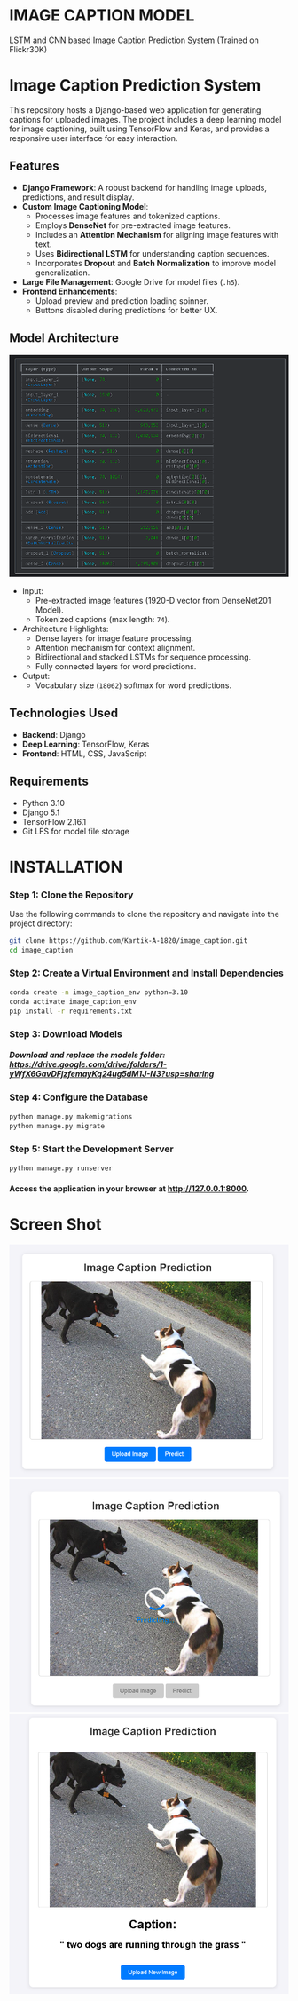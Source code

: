 # IMAGE CAPTION MODEL
LSTM and CNN based Image Caption Prediction System (Trained on Flickr30K)

# Image Caption Prediction System

This repository hosts a Django-based web application for generating captions for uploaded images. The project includes a deep learning model for image captioning, built using TensorFlow and Keras, and provides a responsive user interface for easy interaction.

## Features
- **Django Framework**: A robust backend for handling image uploads, predictions, and result display.
- **Custom Image Captioning Model**:
  - Processes image features and tokenized captions.
  - Employs **DenseNet** for pre-extracted image features.
  - Includes an **Attention Mechanism** for aligning image features with text.
  - Uses **Bidirectional LSTM** for understanding caption sequences.
  - Incorporates **Dropout** and **Batch Normalization** to improve model generalization.
- **Large File Management**: Google Drive for model files (`.h5`).
- **Frontend Enhancements**:
  - Upload preview and prediction loading spinner.
  - Buttons disabled during predictions for better UX.

## Model Architecture
![App Screenshot](images/model.png)
- Input:
  - Pre-extracted image features (1920-D vector from DenseNet201 Model).
  - Tokenized captions (max length: `74`).
- Architecture Highlights:
  - Dense layers for image feature processing.
  - Attention mechanism for context alignment.
  - Bidirectional and stacked LSTMs for sequence processing.
  - Fully connected layers for word predictions.
- Output:
  - Vocabulary size (`18062`) softmax for word predictions.

## Technologies Used
- **Backend**: Django
- **Deep Learning**: TensorFlow, Keras
- **Frontend**: HTML, CSS, JavaScript

## Requirements
- Python 3.10
- Django 5.1
- TensorFlow 2.16.1
- Git LFS for model file storage


# INSTALLATION

### Step 1: Clone the Repository

Use the following commands to clone the repository and navigate into the project directory:

```bash
git clone https://github.com/Kartik-A-1820/image_caption.git
cd image_caption
```

### Step 2: Create a Virtual Environment and Install Dependencies

```bash
conda create -n image_caption_env python=3.10
conda activate image_caption_env
pip install -r requirements.txt
```

### Step 3: Download Models

##### Download and replace the models folder: https://drive.google.com/drive/folders/1-yWfX6GavDFjzfemayKq24ug5dM1J-N3?usp=sharing


### Step 4: Configure the Database
```bash
python manage.py makemigrations
python manage.py migrate
```

### Step 5: Start the Development Server
```bash
python manage.py runserver
```

#### Access the application in your browser at http://127.0.0.1:8000.



# Screen Shot
![App Screenshot](images/upload.png)
![App Screenshot](images/predicting.png)
![App Screenshot](images/result.png)
